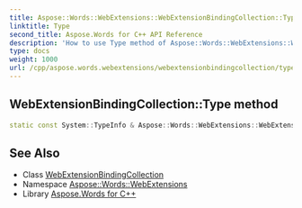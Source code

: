 ```yaml
---
title: Aspose::Words::WebExtensions::WebExtensionBindingCollection::Type method
linktitle: Type
second_title: Aspose.Words for C++ API Reference
description: 'How to use Type method of Aspose::Words::WebExtensions::WebExtensionBindingCollection class in C++.'
type: docs
weight: 1000
url: /cpp/aspose.words.webextensions/webextensionbindingcollection/type/
---
```

## WebExtensionBindingCollection::Type method




```cpp
static const System::TypeInfo & Aspose::Words::WebExtensions::WebExtensionBindingCollection::Type()
```

## See Also

* Class [WebExtensionBindingCollection](../)
* Namespace [Aspose::Words::WebExtensions](../../)
* Library [Aspose.Words for C++](../../../)
